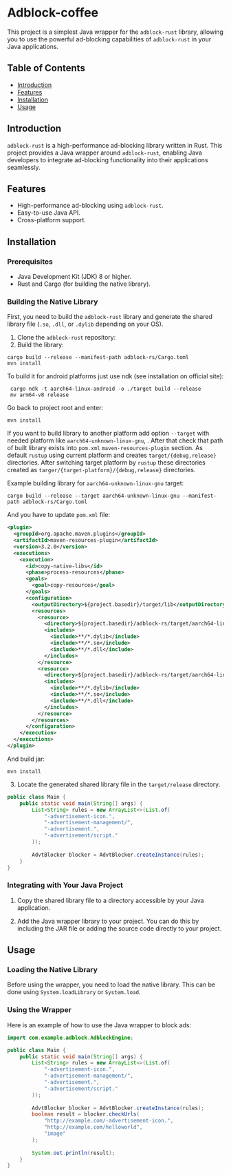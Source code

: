 # Adblock-coffee

This project is a simplest Java wrapper for the `adblock-rust` library, allowing you to use the powerful ad-blocking capabilities of `adblock-rust` in your Java applications.

## Table of Contents

- [Introduction](#introduction)
- [Features](#features)
- [Installation](#installation)
- [Usage](#usage)

## Introduction

`adblock-rust` is a high-performance ad-blocking library written in Rust. This project provides a Java wrapper around `adblock-rust`, enabling Java developers to integrate ad-blocking functionality into their applications seamlessly.

## Features

- High-performance ad-blocking using `adblock-rust`.
- Easy-to-use Java API.
- Cross-platform support.

## Installation

### Prerequisites

- Java Development Kit (JDK) 8 or higher.
- Rust and Cargo (for building the native library).

### Building the Native Library

First, you need to build the `adblock-rust` library and generate the shared library file (`.so`, `.dll`, or `.dylib` depending on your OS).

1. Clone the `adblock-rust` repository:
2. Build the library: 
```shell 
cargo build --release --manifest-path adblock-rs/Cargo.toml
mvn install
```

To build it for android platforms just use ndk (see installation on official site):
```shell
 cargo ndk -t aarch64-linux-android -o ./target build --release
 mv arm64-v8 release 
```

Go back to project root and enter:
```shell
mvn install
```

If you want to build library to another platform add option `--target` with needed platform like `aarch64-unknown-linux-gnu`, .
After that check that path of built library exists into `pom.xml` `maven-resources-plugin` section. As default `rustup` using current platform and creates `target/{debug,release}` directories.
After switching target platform by `rustup` these directories created as `targer/{target-platform}/{debug,release}` directories.

Example building library for `aarch64-unknown-linux-gnu` target: 
```shell
cargo build --release --target aarch64-unknown-linux-gnu --manifest-path adblock-rs/Cargo.toml
```

And you have to update `pom.xml` file:
```xml
<plugin>
  <groupId>org.apache.maven.plugins</groupId>
  <artifactId>maven-resources-plugin</artifactId>
  <version>3.2.0</version>
  <executions>
    <execution>
      <id>copy-native-libs</id>
      <phase>process-resources</phase>
      <goals>
        <goal>copy-resources</goal>
      </goals>
      <configuration>
        <outputDirectory>${project.basedir}/target/lib</outputDirectory>
        <resources>
          <resource>
            <directory>${project.basedir}/adblock-rs/target/aarch64-linux-android/debug/</directory>
            <includes>
              <include>**/*.dylib</include>
              <include>**/*.so</include>
              <include>**/*.dll</include>
            </includes>
          </resource>
          <resource>
            <directory>${project.basedir}/adblock-rs/target/aarch64-linux-android/release/</directory>
            <includes>
              <include>**/*.dylib</include>
              <include>**/*.so</include>
              <include>**/*.dll</include>
            </includes>
          </resource>
        </resources>
      </configuration>
    </execution>
  </executions>
</plugin>
```

And build jar:
```shell
mvn install
```

3. Locate the generated shared library file in the `target/release` directory.
```java
public class Main {    
    public static void main(String[] args) {
        List<String> rules = new ArrayList<>(List.of(
            "-advertisement-icon.",
            "-advertisement-management/",
            "-advertisement.",
            "-advertisement/script."
        ));
        
        AdvtBlocker blocker = AdvtBlocker.createInstance(rules);
    }
}
```

### Integrating with Your Java Project

1. Copy the shared library file to a directory accessible by your Java application.

2. Add the Java wrapper library to your project. You can do this by including the JAR file or adding the source code directly to your project.

## Usage

### Loading the Native Library

Before using the wrapper, you need to load the native library. This can be done using `System.loadLibrary` or `System.load`.

### Using the Wrapper

Here is an example of how to use the Java wrapper to block ads:

```java
import com.example.adblock.AdblockEngine;

public class Main {
    public static void main(String[] args) {
        List<String> rules = new ArrayList<>(List.of(
            "-advertisement-icon.",
            "-advertisement-management/",
            "-advertisement.",
            "-advertisement/script."
        ));
        
        AdvtBlocker blocker = AdvtBlocker.createInstance(rules);
        boolean result = blocker.checkUrls(
            "http://example.com/-advertisement-icon.",
            "http://example.com/helloworld",
            "image"
        );
        
        System.out.println(result);
    }
}
```
